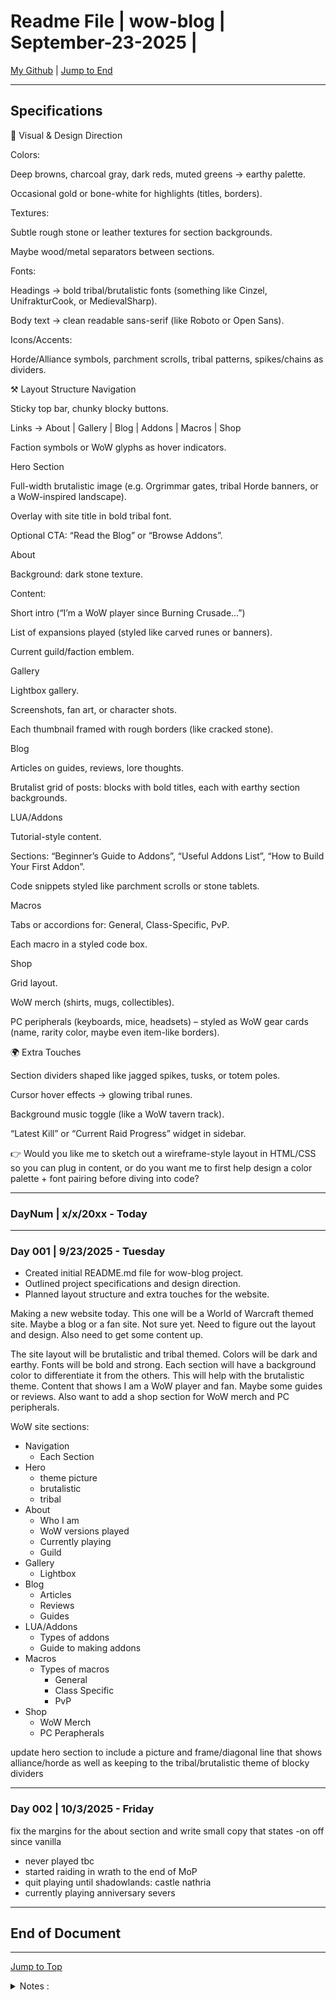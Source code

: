 <!-- markdownlint-disable MD033 -->
<!-- markdownlint-disable MD036 -->
<!-- markdownlint-disable MD041 -->
<div id="top-of-doc"></div>

# Readme File | wow-blog | September-23-2025 |

[My Github](https://github.com/popados) | [Jump to End](#end-of-doc)

---

## Specifications

🎨 Visual & Design Direction

Colors:

Deep browns, charcoal gray, dark reds, muted greens → earthy palette.

Occasional gold or bone-white for highlights (titles, borders).

Textures:

Subtle rough stone or leather textures for section backgrounds.

Maybe wood/metal separators between sections.

Fonts:

Headings → bold tribal/brutalistic fonts (something like Cinzel, UnifrakturCook, or MedievalSharp).

Body text → clean readable sans-serif (like Roboto or Open Sans).

Icons/Accents:

Horde/Alliance symbols, parchment scrolls, tribal patterns, spikes/chains as dividers.

⚒️ Layout Structure
Navigation

Sticky top bar, chunky blocky buttons.

Links → About | Gallery | Blog | Addons | Macros | Shop

Faction symbols or WoW glyphs as hover indicators.

Hero Section

Full-width brutalistic image (e.g. Orgrimmar gates, tribal Horde banners, or a WoW-inspired landscape).

Overlay with site title in bold tribal font.

Optional CTA: “Read the Blog” or “Browse Addons”.

About

Background: dark stone texture.

Content:

Short intro (“I’m a WoW player since Burning Crusade...”)

List of expansions played (styled like carved runes or banners).

Current guild/faction emblem.

Gallery

Lightbox gallery.

Screenshots, fan art, or character shots.

Each thumbnail framed with rough borders (like cracked stone).

Blog

Articles on guides, reviews, lore thoughts.

Brutalist grid of posts: blocks with bold titles, each with earthy section backgrounds.

LUA/Addons

Tutorial-style content.

Sections: “Beginner’s Guide to Addons”, “Useful Addons List”, “How to Build Your First Addon”.

Code snippets styled like parchment scrolls or stone tablets.

Macros

Tabs or accordions for: General, Class-Specific, PvP.

Each macro in a styled code box.

Shop

Grid layout.

WoW merch (shirts, mugs, collectibles).

PC peripherals (keyboards, mice, headsets) – styled as WoW gear cards (name, rarity color, maybe even item-like borders).

🌍 Extra Touches

Section dividers shaped like jagged spikes, tusks, or totem poles.

Cursor hover effects → glowing tribal runes.

Background music toggle (like a WoW tavern track).

“Latest Kill” or “Current Raid Progress” widget in sidebar.

👉 Would you like me to sketch out a wireframe-style layout in HTML/CSS so you can plug in content, or do you want me to first help design a color palette + font pairing before diving into code?

---

### DayNum | x/x/20xx - Today

---

### Day 001 | 9/23/2025 - Tuesday

- Created initial README.md file for wow-blog project.
- Outlined project specifications and design direction.
- Planned layout structure and extra touches for the website.

Making a new website today. This one will be a World of Warcraft themed site. Maybe a blog or a fan site. Not sure yet. Need to figure out the layout and design. Also need to get some content up.

The site layout will be brutalistic and tribal themed. Colors will be dark and earthy. Fonts will be bold and strong. Each section will have a background color to differentiate it from the others. This will help with the brutalistic theme. Content that shows I am a WoW player and fan. Maybe some guides or reviews. Also want to add a shop section for WoW merch and PC peripherals.

WoW site sections:

- Navigation
  - Each Section
- Hero
  - theme picture
  - brutalistic
  - tribal
- About
  - Who I am
  - WoW versions played
  - Currently playing
  - Guild
- Gallery
  - Lightbox
- Blog
  - Articles
  - Reviews
  - Guides
- LUA/Addons
  - Types of addons
  - Guide to making addons
- Macros
  - Types of macros
    - General
    - Class Specific
    - PvP
- Shop
  - WoW Merch
  - PC Perapherals

update hero section to include a picture and frame/diagonal line that shows alliance/horde as well as keeping to the tribal/brutalistic theme of blocky dividers

---

### Day 002 | 10/3/2025 - Friday


fix the margins for the about section and write small copy that states
-on off since vanilla
- never played tbc
- started raiding in wrath to the end of MoP
- quit playing until shadowlands: castle nathria
- currently playing anniversary severs
---

## End of Document

---

[Jump to Top](#top-of-doc)

<div id="end-of-doc"></div>

<details>
<summary>
Notes :
</summary>
</details>
